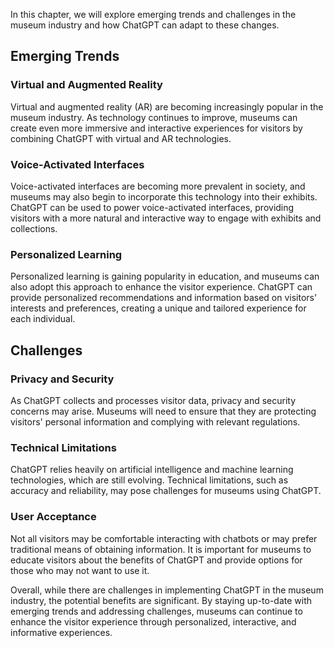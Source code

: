
In this chapter, we will explore emerging trends and challenges in the museum industry and how ChatGPT can adapt to these changes.

Emerging Trends
---------------

### Virtual and Augmented Reality

Virtual and augmented reality (AR) are becoming increasingly popular in the museum industry. As technology continues to improve, museums can create even more immersive and interactive experiences for visitors by combining ChatGPT with virtual and AR technologies.

### Voice-Activated Interfaces

Voice-activated interfaces are becoming more prevalent in society, and museums may also begin to incorporate this technology into their exhibits. ChatGPT can be used to power voice-activated interfaces, providing visitors with a more natural and interactive way to engage with exhibits and collections.

### Personalized Learning

Personalized learning is gaining popularity in education, and museums can also adopt this approach to enhance the visitor experience. ChatGPT can provide personalized recommendations and information based on visitors' interests and preferences, creating a unique and tailored experience for each individual.

Challenges
----------

### Privacy and Security

As ChatGPT collects and processes visitor data, privacy and security concerns may arise. Museums will need to ensure that they are protecting visitors' personal information and complying with relevant regulations.

### Technical Limitations

ChatGPT relies heavily on artificial intelligence and machine learning technologies, which are still evolving. Technical limitations, such as accuracy and reliability, may pose challenges for museums using ChatGPT.

### User Acceptance

Not all visitors may be comfortable interacting with chatbots or may prefer traditional means of obtaining information. It is important for museums to educate visitors about the benefits of ChatGPT and provide options for those who may not want to use it.

Overall, while there are challenges in implementing ChatGPT in the museum industry, the potential benefits are significant. By staying up-to-date with emerging trends and addressing challenges, museums can continue to enhance the visitor experience through personalized, interactive, and informative experiences.
